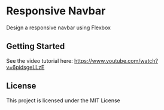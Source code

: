 # Responsive Navbar

Design a responsive navbar using Flexbox

## Getting Started

See the video tutorial here: https://www.youtube.com/watch?v=6pidsgeLLzE

## License

This project is licensed under the MIT License